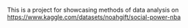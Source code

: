 This is a project for showcasing methods of data analysis on https://www.kaggle.com/datasets/noahgift/social-power-nba
